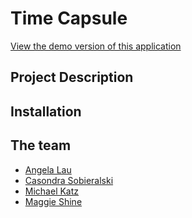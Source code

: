 Time Capsule
==========
[View the demo version of this application](http://crocodiles.herokuapp.com)

## Project Description

## Installation

## The team
* [Angela Lau](https://twitter.com/a2lau)
* [Casondra Sobieralski](mailto:casondra@berkeley.edu)
* [Michael Katz](mailto:mQkatz@gmail.com)
* [Maggie Shine](http://twitter.com/magksh)